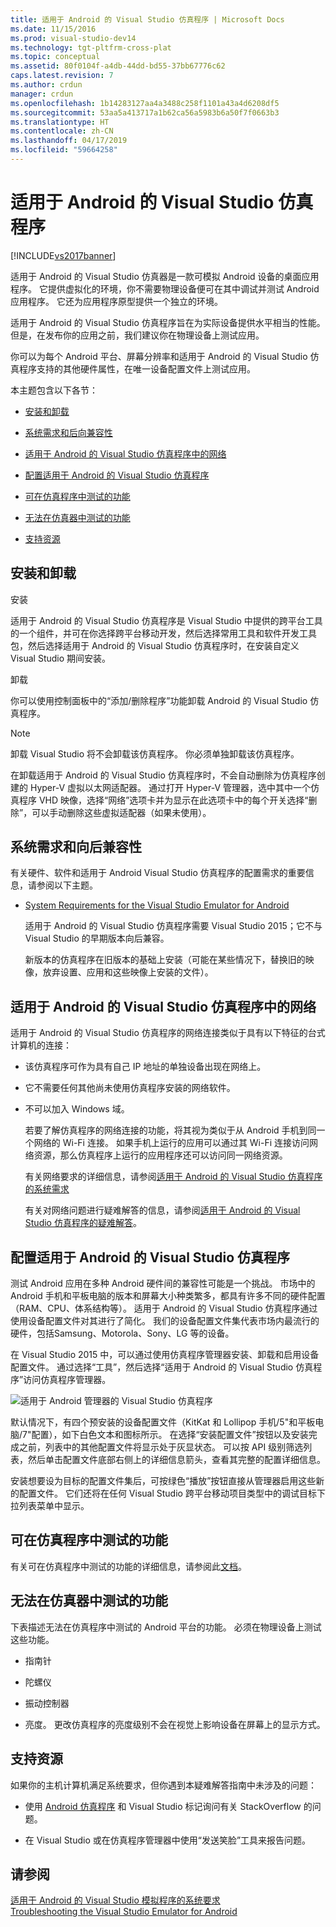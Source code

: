 ```yaml
---
title: 适用于 Android 的 Visual Studio 仿真程序 | Microsoft Docs
ms.date: 11/15/2016
ms.prod: visual-studio-dev14
ms.technology: tgt-pltfrm-cross-plat
ms.topic: conceptual
ms.assetid: 80f0104f-a4db-44dd-bd55-37bb67776c62
caps.latest.revision: 7
ms.author: crdun
manager: crdun
ms.openlocfilehash: 1b14283127aa4a3488c258f1101a43a4d6208df5
ms.sourcegitcommit: 53aa5a413717a1b62ca56a5983b6a50f7f0663b3
ms.translationtype: HT
ms.contentlocale: zh-CN
ms.lasthandoff: 04/17/2019
ms.locfileid: "59664258"
---
```

# <a name="visual-studio-emulator-for-android"></a>适用于 Android 的 Visual Studio 仿真程序
[!INCLUDE[vs2017banner](../includes/vs2017banner.md)]

适用于 Android 的 Visual Studio 仿真器是一款可模拟 Android 设备的桌面应用程序。 它提供虚拟化的环境，你不需要物理设备便可在其中调试并测试 Android 应用程序。 它还为应用程序原型提供一个独立的环境。  
  
 适用于 Android 的 Visual Studio 仿真程序旨在为实际设备提供水平相当的性能。 但是，在发布你的应用之前，我们建议你在物理设备上测试应用。  
  
 你可以为每个 Android 平台、屏幕分辨率和适用于 Android 的 Visual Studio 仿真程序支持的其他硬件属性，在唯一设备配置文件上测试应用。  
  
 本主题包含以下各节：  
  
-   [安装和卸载](#Installing)  
  
-   [系统需求和后向兼容性](#Requirements)  
  
-   [适用于 Android 的 Visual Studio 仿真程序中的网络](#Networking)  
  
-   [配置适用于 Android 的 Visual Studio 仿真程序](#Configuring)  
  
-   [可在仿真程序中测试的功能](#FeaturesTest)  
  
-   [无法在仿真器中测试的功能](#FeaturesNonTest)  
  
-   [支持资源](#Support)  
  
##  <a name="Installing"></a> 安装和卸载  
 安装  
  
 适用于 Android 的 Visual Studio 仿真程序是 Visual Studio 中提供的跨平台工具的一个组件，并可在你选择跨平台移动开发，然后选择常用工具和软件开发工具包，然后选择适用于 Android 的 Visual Studio 仿真程序时，在安装自定义 Visual Studio 期间安装。  
  
 卸载  
  
 你可以使用控制面板中的“添加/删除程序”功能卸载 Android 的 Visual Studio 仿真程序。  
  
> [!NOTE]
>  卸载 Visual Studio 将不会卸载该仿真程序。 你必须单独卸载该仿真程序。  
  
 在卸载适用于 Android 的 Visual Studio 仿真程序时，不会自动删除为仿真程序创建的 Hyper-V 虚拟以太网适配器。 通过打开 Hyper-V 管理器，选中其中一个仿真程序 VHD 映像，选择“网络”选项卡并为显示在此选项卡中的每个开关选择“删除”，可以手动删除这些虚拟适配器（如果未使用）。  
  
##  <a name="Requirements"></a> 系统需求和向后兼容性  
 有关硬件、软件和适用于 Android Visual Studio 仿真程序的配置需求的重要信息，请参阅以下主题。  
  
- [System Requirements for the Visual Studio Emulator for Android](../cross-platform/system-requirements-for-the-visual-studio-emulator-for-android.md)  
  
  适用于 Android 的 Visual Studio 仿真程序需要 Visual Studio 2015；它不与 Visual Studio 的早期版本向后兼容。  
  
  新版本的仿真程序在旧版本的基础上安装（可能在某些情况下，替换旧的映像，放弃设置、应用和这些映像上安装的文件）。  
  
##  <a name="Networking"></a> 适用于 Android 的 Visual Studio 仿真程序中的网络  
 适用于 Android 的 Visual Studio 仿真程序的网络连接类似于具有以下特征的台式计算机的连接：  
  
- 该仿真程序可作为具有自己 IP 地址的单独设备出现在网络上。  
  
- 它不需要任何其他尚未使用仿真程序安装的网络软件。  
  
- 不可以加入 Windows 域。  
  
  若要了解仿真程序的网络连接的功能，将其视为类似于从 Android 手机到同一个网络的 Wi-Fi 连接。 如果手机上运行的应用可以通过其 Wi-Fi 连接访问网络资源，那么仿真程序上运行的应用程序还可以访问同一网络资源。  
  
  有关网络要求的详细信息，请参阅[适用于 Android 的 Visual Studio 仿真程序的系统需求](../cross-platform/system-requirements-for-the-visual-studio-emulator-for-android.md)  
  
  有关对网络问题进行疑难解答的信息，请参阅[适用于 Android 的 Visual Studio 仿真程序的疑难解答](../cross-platform/troubleshooting-the-visual-studio-emulator-for-android.md)。  
  
##  <a name="Configuring"></a> 配置适用于 Android 的 Visual Studio 仿真程序  
 测试 Android 应用在多种 Android 硬件间的兼容性可能是一个挑战。 市场中的 Android 手机和平板电脑的版本和屏幕大小种类繁多，都具有许多不同的硬件配置（RAM、CPU、体系结构等）。 适用于 Android 的 Visual Studio 仿真程序通过使用设备配置文件对其进行了简化。 我们的设备配置文件集代表市场内最流行的硬件，包括Samsung、Motorola、Sony、LG 等的设备。  
  
 在 Visual Studio 2015 中，可以通过使用仿真程序管理器安装、卸载和启用设备配置文件。 通过选择“工具”，然后选择“适用于 Android 的 Visual Studio 仿真程序”访问仿真程序管理器。  
  
 ![适用于 Android 管理器的 Visual Studio 仿真程序](../cross-platform/media/android-emu-manager.png "Android_Emu_Manager")  
  
 默认情况下，有四个预安装的设备配置文件（KitKat 和 Lollipop 手机/5"和平板电脑/7"配置），如下白色文本和图标所示。 在选择“安装配置文件”按钮以及安装完成之前，列表中的其他配置文件将显示处于灰显状态。 可以按 API 级别筛选列表，然后单击配置文件底部右侧上的详细信息箭头，查看其完整的配置详细信息。  
  
 安装想要设为目标的配置文件集后，可按绿色“播放”按钮直接从管理器启用这些新的配置文件。 它们还将在任何 Visual Studio 跨平台移动项目类型中的调试目标下拉列表菜单中显示。  
  
##  <a name="FeaturesTest"></a> 可在仿真程序中测试的功能  
 有关可在仿真程序中测试的功能的详细信息，请参阅此[文档](http://blogs.msdn.com/b/visualstudioalm/archive/2014/11/12/introducing-visual-studio-s-emulator-for-android.aspx)。  
  
##  <a name="FeaturesNonTest"></a> 无法在仿真器中测试的功能  
 下表描述无法在仿真程序中测试的 Android 平台的功能。 必须在物理设备上测试这些功能。  
  
-   指南针  
  
-   陀螺仪  
  
-   振动控制器  
  
-   亮度。 更改仿真程序的亮度级别不会在视觉上影响设备在屏幕上的显示方式。  
  
##  <a name="Support"></a> 支持资源  
 如果你的主机计算机满足系统要求，但你遇到本疑难解答指南中未涉及的问题：  
  
-   使用 [Android 仿真程序](http://stackoverflow.com/questions/tagged/android-emulator) 和 Visual Studio 标记询问有关 StackOverflow 的问题。  
  
-   在 Visual Studio 或在仿真程序管理器中使用“发送笑脸”工具来报告问题。  
  
## <a name="see-also"></a>请参阅  
 [适用于 Android 的 Visual Studio 模拟程序的系统要求](../cross-platform/system-requirements-for-the-visual-studio-emulator-for-android.md)   
 [Troubleshooting the Visual Studio Emulator for Android](../cross-platform/troubleshooting-the-visual-studio-emulator-for-android.md)
